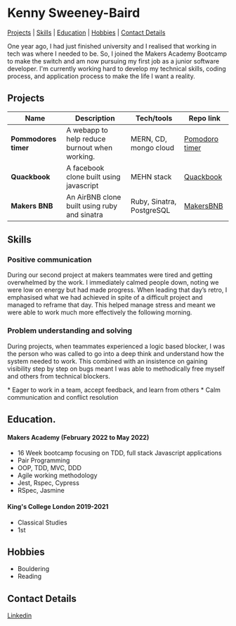 <h1> Kenny Sweeney-Baird </h1>

[Projects](#projects) | [Skills](#skills) | [Education](#education) | [Hobbies](#hobbies) | [Contact Details](#contact)


One year ago, I had just finished university and I realised that working in tech was where I needed to be. So, I joined the Makers Academy Bootcamp to make the switch and am now pursuing my first job as a junior software developer. I'm currently working hard to develop my technical skills, coding process, and application process to make the life I want a reality.

## <h2 id="projects">Projects</h2>

| Name                         | Description       | Tech/tools        | Repo link |
| ---------------------------- | ----------------- | ----------------- |------------ |
| **Pommodores timer**         | A webapp to help reduce burnout when working. | MERN, CD, mongo cloud  | [Pomodoro timer](https://github.com/KennySB1/pommodores-timer) |
| **Quackbook** | A facebook clone built using javascript | MEHN stack              | [Quackbook](https://github.com/KennySB1/acebook-quack-overflow) |
|**Makers BNB** | An AirBNB clone built using ruby and sinatra | Ruby, Sinatra, PostgreSQL | [MakersBNB](https://github.com/KennySB1/MakersBnB)
<!-- 
## Work Experience

**Company Name** (start-date to end-date)  
_Your job title_

- Any experience, including roles and responsibilities and results achived in bullet point format.

**Company Name** (start-date to end-date)  
_Your job title_

- Any experience relevent to software development

## <h2 id="techskills"> Tech Skills </h2>
* HTML, CSS, JavaScript, Jest, MERN stack
* Ruby, Sinatra
* MongoDB/PostgreSQL
* CD with Render
* Command line, git, github
-->
## <h2 id="skills">Skills</h2>
<h3>Positive communication</h3>
<p>During our second project at makers teammates were tired and getting overwhelmed by the work. I immediately calmed people down, noting we were low on energy but had made progress. When leading that day’s retro, I emphasised what we had achieved in spite of a difficult project and managed to reframe that day. This helped manage stress and meant we were able to work much more effectively the following morning.
</p>

 <h3>Problem understanding and solving</h3>
 <p>During projects, when teammates experienced a logic based blocker, I was the person who was called to go into a deep think and understand how the system needed to work. This combined with an insistence on gaining visibility step by step on bugs meant I was able to methodically free myself and others from technical blockers.</p>
* Eager to work in a team, accept feedback, and learn from others
* Calm communication and conflict resolution

## <h2 id="education"> Education. </h2>

#### Makers Academy (February 2022 to May 2022)
- 16 Week bootcamp focusing on TDD, full stack Javascript applications
- Pair Programming
- OOP, TDD, MVC, DDD
- Agile working methodology
- Jest, Rspec, Cypress
- RSpec, Jasmine

#### King's College London 2019-2021

- Classical Studies 
- 1st

<!-- 

#### Any other qualifications

That in some arguable way make you a better software developer or well-rounded person
-->
##  <h2 id="hobbies">Hobbies </h2>
* Bouldering
* Reading

## <h2 id="contact">Contact Details </h2>
[Linkedin](https://www.linkedin.com/in/kenny-sweeney-baird-619292200/)
